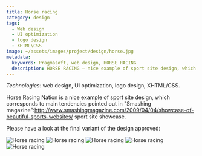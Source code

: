 ```yaml
---
title: Horse racing
category: design
tags:
  - Web design
  - UI optimization
  - logo design
  - XHTML\CSS
image: ~/assets/images/project/design/horse.jpg
metadata:
  keywords: Pragmasoft, web design, HORSE RACING
  description: HORSE RACING – nice example of sport site design, which corresponds to main tendencies pointed out in Smashing magazine sport site showcase. Developed by Pragmasoft
---
```

*Technologies:* web design, UI optimization, logo design, XHTML/CSS.

Horse Racing Nation is a nice example of sport site design, which corresponds to main tendencies pointed out in "Smashing magazine":http://www.smashingmagazine.com/2009/04/04/showcase-of-beautiful-sports-websites/  sport site showcase.

Please have a look at the final variant of the design approved:

![Horse racing](~/assets/images/project/design/Horse_2.jpg)
![Horse racing](~/assets/images/project/design/Horse_3.jpg)
![Horse racing](~/assets/images/project/design/Horse_4.jpg)
![Horse racing](~/assets/images/project/design/Horse_5.jpg)
![Horse racing](~/assets/images/project/design/Horse_6.jpg)
